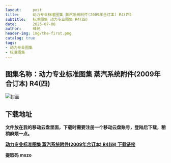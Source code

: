 ```yaml
---
layout:     post
title:      动力专业标准图集 蒸汽系统附件(2009年合订本) R4(四)
subtitle:   标准图集 动力专业图集 R4(四)
date:       2025-07-08
author:     峰兄
header-img: img/the-first.png
catalog: true
tags:
- 动力专业图集
- 标准图集
---
```

## 图集名称：动力专业标准图集 蒸汽系统附件(2009年合订本) R4(四)
![封面](https://pic1.imgdb.cn/item/6867955258cb8da5c88fcc1d.jpg)


## 下载地址 ##
**文件放在我的移动云盘里面，下载时需要注册一个移动云盘账号，登陆后下载，稍稍麻烦一点。**  
  
[**动力专业标准图集 蒸汽系统附件(2009年合订本) R4(四) 下载链接**](https://caiyun.139.com/w/i/2nQQUcNNptNxb)


**提取码 mszo**

